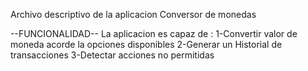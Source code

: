 Archivo descriptivo de la aplicacion Conversor de monedas

--FUNCIONALIDAD--
La aplicacion es capaz de :
1-Convertir valor de moneda acorde la opciones disponibles
2-Generar un Historial de transacciones
3-Detectar acciones no permitidas
